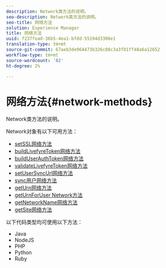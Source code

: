 ```yaml
---
description: Network类方法的说明。
seo-description: Network类方法的说明。
seo-title: 网络方法
solution: Experience Manager
title: 网络方法
uuid: f237fead-36b5-4ea1-bfdd-55194d3306e1
translation-type: tm+mt
source-git-commit: 67aeb3de964473b326c88c3a3f81ff48a6a12652
workflow-type: tm+mt
source-wordcount: '82'
ht-degree: 2%

---
```



# 网络方法{#network-methods}

Network类方法的说明。

Network对象有以下可用方法：

* [setSSL网络方法](#r_setssl_method)
* [buildLivefyreToken网络方法](#r_buildlivefyretoken_method)
* [buildUserAuthToken网络方法](#r_builduserauthtoken_method)
* [validateLivefyreToken网络方法](#validatelivefyretoken_method)
* [setUserSyncUrl网络方法](#r_setusersyncurl_method)
* [sync用户网络方法](#r_syncuser_method)
* [getUrn网络方法](#r_geturn_method)
* [getUrnForUser Network方法](#r_geturnforuser_method)
* [getNetworkName网络方法](#r_getnetworkname_method)
* [getSite网络方法](#r_getsite_method)

以下代码类型均可使用以下方法：

* Java
* NodeJS
* PHP
* Python
* Ruby

